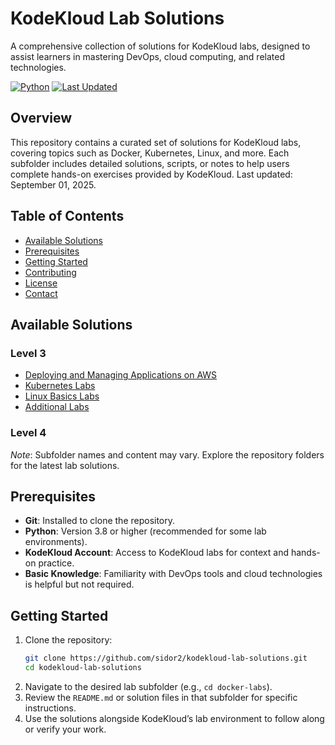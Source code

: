 # KodeKloud Lab Solutions

A comprehensive collection of solutions for KodeKloud labs, designed to assist learners in mastering DevOps, cloud computing, and related technologies.

[![Python](https://img.shields.io/badge/python-3.8%2B-blue)](https://www.python.org)
[![Last Updated](https://img.shields.io/badge/Last%20Updated-Sep%2001,%202025-lightgrey)](https://github.com/sidor2/kodekloud-lab-solutions)

## Overview

This repository contains a curated set of solutions for KodeKloud labs, covering topics such as Docker, Kubernetes, Linux, and more. Each subfolder includes detailed solutions, scripts, or notes to help users complete hands-on exercises provided by KodeKloud. Last updated: September 01, 2025.

## Table of Contents
- [Available Solutions](#available-solutions)
- [Prerequisites](#prerequisites)
- [Getting Started](#getting-started)
- [Contributing](#contributing)
- [License](#license)
- [Contact](#contact)

## Available Solutions
### Level 3
- [Deploying and Managing Applications on AWS](aws-labs/level3/lab1/README.md)
- [Kubernetes Labs](./kubernetes-labs/README.md)
- [Linux Basics Labs](./linux-basics-labs/README.md)
- [Additional Labs](./additional-labs/README.md)

### Level 4

*Note*: Subfolder names and content may vary. Explore the repository folders for the latest lab solutions.

## Prerequisites
- **Git**: Installed to clone the repository.
- **Python**: Version 3.8 or higher (recommended for some lab environments).
- **KodeKloud Account**: Access to KodeKloud labs for context and hands-on practice.
- **Basic Knowledge**: Familiarity with DevOps tools and cloud technologies is helpful but not required.

## Getting Started
1. Clone the repository:
   ```bash
   git clone https://github.com/sidor2/kodekloud-lab-solutions.git
   cd kodekloud-lab-solutions
   ```
2. Navigate to the desired lab subfolder (e.g., `cd docker-labs`).
3. Review the `README.md` or solution files in that subfolder for specific instructions.
4. Use the solutions alongside KodeKloud’s lab environment to follow along or verify your work.